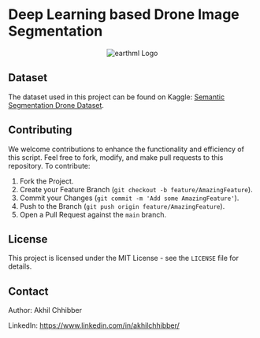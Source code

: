 # Deep Learning based Drone Image Segmentation
<p align="center">
  <img src="https://github.com/akhilchibber/Semantic-Segmentation-Drone-Imagery/blob/main/Semantic-Segmentation.jpeg" alt="earthml Logo">
</p>

## Dataset
The dataset used in this project can be found on Kaggle: [Semantic Segmentation Drone Dataset](https://www.kaggle.com/datasets/bulentsiyah/semantic-drone-dataset). 

## Contributing
We welcome contributions to enhance the functionality and efficiency of this script. Feel free to fork, modify, and make pull requests to this repository. To contribute:

1. Fork the Project.
2. Create your Feature Branch (`git checkout -b feature/AmazingFeature`).
3. Commit your Changes (`git commit -m 'Add some AmazingFeature'`).
4. Push to the Branch (`git push origin feature/AmazingFeature`).
5. Open a Pull Request against the `main` branch.

## License

This project is licensed under the MIT License - see the `LICENSE` file for details.

## Contact

Author: Akhil Chhibber

LinkedIn: https://www.linkedin.com/in/akhilchhibber/
